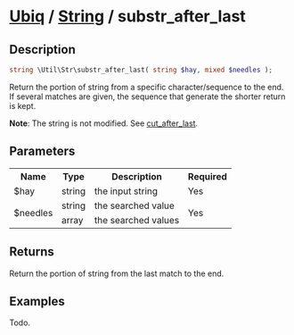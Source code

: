 [Ubiq](../index.md) / [String](../index.md#string) / substr_after_last
======


Description
-------- 

```php
string \Util\Str\substr_after_last( string $hay, mixed $needles );
```

Return the portion of string from a specific character/sequence to the end. <br>
If several matches are given, the sequence that generate the shorter return is kept.

**Note**: The string is not modified. See [cut_after_last](./cut_after_last.md).



Parameters
--------

<table>
	<tr>
		<th>Name</th>
		<th>Type</th>
		<th>Description</th>
		<th>Required</th>
	</tr>
	<tr>
		<td>$hay</td>
		<td>string</td>
		<td>the input string</td>
		<td>Yes</td>
	</tr>
	<tr>
		<td rowspan="2">$needles</td>
		<td>string</td>
		<td>the searched value</td>
		<td rowspan="2">Yes</td>
	</tr>
	<tr>
		<td>array</td>
		<td>the searched values</td>
	</tr>
</table>



Returns
--------

Return the portion of string from the last match to the end.



Examples
--------

Todo.